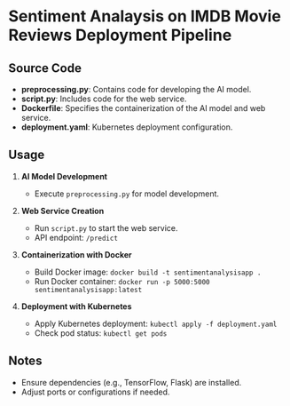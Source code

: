 # Sentiment Analaysis on IMDB Movie Reviews Deployment Pipeline

## Source Code
- **preprocessing.py**: Contains code for developing the AI model.
- **script.py**: Includes code for the web service.
- **Dockerfile**: Specifies the containerization of the AI model and web service.
- **deployment.yaml**: Kubernetes deployment configuration.

## Usage
1. **AI Model Development**
    - Execute `preprocessing.py` for model development.

2. **Web Service Creation**
    - Run `script.py` to start the web service.
    - API endpoint: `/predict`

3. **Containerization with Docker**
    - Build Docker image: `docker build -t sentimentanalysisapp .`
    - Run Docker container: `docker run -p 5000:5000 sentimentanalysisapp:latest`

4. **Deployment with Kubernetes**
    - Apply Kubernetes deployment: `kubectl apply -f deployment.yaml`
    - Check pod status: `kubectl get pods`

## Notes
- Ensure dependencies (e.g., TensorFlow, Flask) are installed.
- Adjust ports or configurations if needed.
